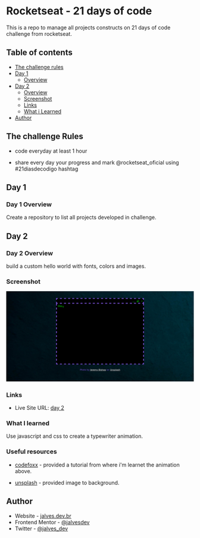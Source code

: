 # Rocketseat - 21 days of code

This is a repo to manage all projects constructs on 21 days of code challenge from rocketseat.

## Table of contents

- [The challenge rules](#the-challenge-rules)
- [Day 1](#day-1)
  - [Overview](#day-1-overview)
- [Day 2](#day-2)
  - [Overview](#day-2-overview)
  - [Screenshot](#screenshot)
  - [Links](#links)
  - [What i Learned](#what-i-learned)
- [Author](#author)


## The challenge Rules

- code everyday at least 1 hour

- share every day your progress and mark @rocketseat_oficial using #21diasdecodigo hashtag


## Day 1

### Day 1 Overview

Create a repository to list all projects developed in challenge.

## Day 2

### Day 2 Overview

build a custom hello world with fonts, colors and images.


### Screenshot

![](./screenshots/day-02-screenshot.png)

### Links

- Live Site URL: [day 2](https://jalves.dev.br/portfolio/projects/21-days-of-code/day-02/)

### What I learned

Use javascript and css to create a typewriter animation.


### Useful resources

- [codefoxx](https://www.youtube.com/watch?v=h_Uv_9OxA2k) - provided a tutorial from where i'm learnet the animation above.

- [unsplash](https://unsplash.com/) - provided image to background.

## Author

- Website - [jalves.dev.br](http://jalves.dev.br/)
- Frontend Mentor - [@jalvesdev](https://www.frontendmentor.io/profile/jalvesdev)
- Twitter - [@jalves_dev](https://twitter.com/jalves_dev)